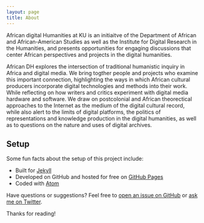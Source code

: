 ```yaml
---
layout: page
title: About
---
```


<p class="message">
African digital Humanities at KU is an initiaitve of the Department of African and African-American Studies as well as the Institute for Digital Research in the Humanities, and presents opportunities for engaging discussions that center African perspectives and projects in the digital humanities.
</p>

African DH explores the intersection of traditional humanistic inquiry in Africa and digital media. We bring togther people and projects who examine this important connection, highlighting the ways in which African cultural producers incorporate digital technologies and methods into their work. While reflecting on how writers and critics experiment with digital media hardware and software. We draw on postcolonial and African theorectical approaches to the Internet as the medium of the digital cultural record, while also alert to the limits of digital platforms, the politics of representations and knowledge production in the digital humanities, as well as to questions on the nature and uses of digital archives. 


## Setup

Some fun facts about the setup of this project include:

* Built for [Jekyll](https://jekyllrb.com)
* Developed on GitHub and hosted for free on [GitHub Pages](https://pages.github.com)
* Coded with [Atom](https://atom.io)

Have questions or suggestions? Feel free to [open an issue on GitHub](https://github.com/poole/issues/new) or [ask me on Twitter](https://twitter.com/mdo).

Thanks for reading!
